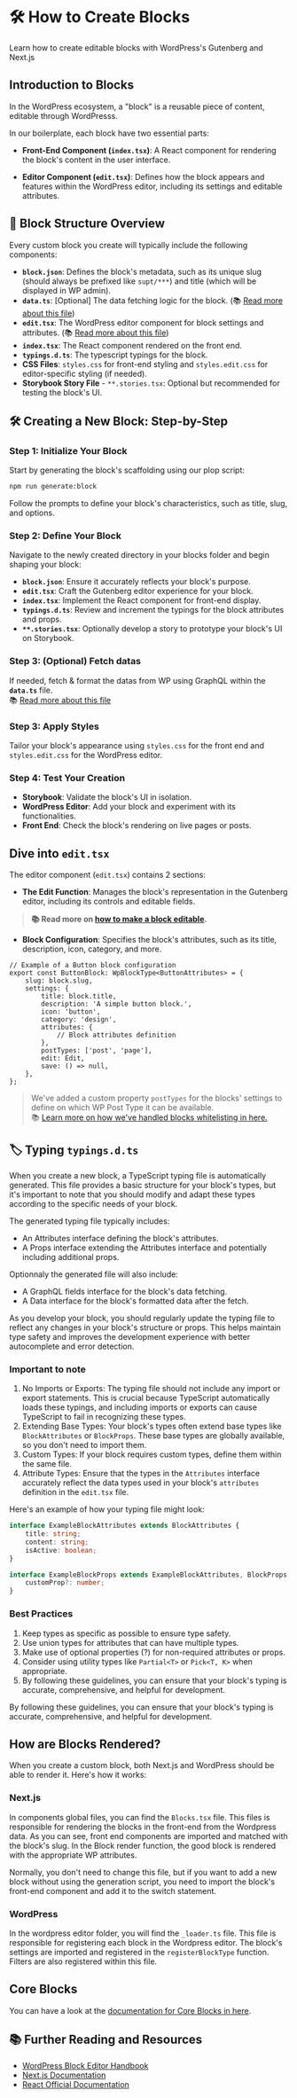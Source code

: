 # 🛠 How to Create Blocks

Learn how to create editable blocks with WordPress's Gutenberg and Next.js

## Introduction to Blocks

In the WordPress ecosystem, a "block" is a reusable piece of content, editable through WordPresss.

In our boilerplate, each block have two essential parts:

-   **Front-End Component (`index.tsx`)**: A React component for rendering the block's content in the user interface.

-   **Editor Component (`edit.tsx`)**: Defines how the block appears and features within the WordPress editor, including its settings and editable attributes.

## 🧱 Block Structure Overview

Every custom block you create will typically include the following components:

-   **`block.json`**: Defines the block's metadata, such as its unique slug (should always be prefixed like `supt/***`) and title (which will be displayed in WP admin).
-   **`data.ts`**: [Optional] The data fetching logic for the block. (📚 [Read more about this file](fetch-data.md))
-   **`edit.tsx`**: The WordPress editor component for block settings and attributes. (📚 [Read more about this file](#dive-into-edittsx))
-   **`index.tsx`**: The React component rendered on the front end.
-   **`typings.d.ts`**: The typescript typings for the block.
-   **CSS Files**: `styles.css` for front-end styling and `styles.edit.css` for editor-specific styling (if needed).
-   **Storybook Story File** - `**.stories.tsx`: Optional but recommended for testing the block's UI.

## 🛠️ Creating a New Block: Step-by-Step

### Step 1: Initialize Your Block

Start by generating the block's scaffolding using our plop script:

```bash
npm run generate:block
```

Follow the prompts to define your block's characteristics, such as title, slug, and options.

### Step 2: Define Your Block

Navigate to the newly created directory in your blocks folder and begin shaping your block:

-   **`block.json`**: Ensure it accurately reflects your block's purpose.
-   **`edit.tsx`**: Craft the Gutenberg editor experience for your block.
-   **`index.tsx`**: Implement the React component for front-end display.
-   **`typings.d.ts`**: Review and increment the typings for the block attributes and props.
-   <strong>`**.stories.tsx`</strong>: Optionally develop a story to prototype your block's UI on Storybook.

### Step 3: (Optional) Fetch datas

If needed, fetch & format the datas from WP using GraphQL within the **`data.ts`** file.<br />
📚 [Read more about this file](./fetch-data.md)

### Step 3: Apply Styles

Tailor your block's appearance using `styles.css` for the front end and `styles.edit.css` for the WordPress editor.

### Step 4: Test Your Creation

-   **Storybook**: Validate the block's UI in isolation.
-   **WordPress Editor**: Add your block and experiment with its functionalities.
-   **Front End**: Check the block's rendering on live pages or posts.

## Dive into `edit.tsx`

The editor component (`edit.tsx`) contains 2 sections:

-   **The Edit Function**: Manages the block's representation in the Gutenberg editor, including its controls and editable fields.

> **📚 Read more on [how to make a block editable](./make-block-editable.md).**

-   **Block Configuration**: Specifies the block's attributes, such as its title, description, icon, category, and more.

```tsx
// Example of a Button block configuration
export const ButtonBlock: WpBlockType<ButtonAttributes> = {
	slug: block.slug,
	settings: {
		title: block.title,
		description: 'A simple button block.',
		icon: 'button',
		category: 'design',
		attributes: {
			// Block attributes definition
		},
		postTypes: ['post', 'page'],
		edit: Edit,
		save: () => null,
	},
};
```

> We've added a custom property `postTypes` for the blocks' settings to define on which WP Post Type it can be available.<br /> 📚 [Learn more on how we've handled blocks whitelisting in here.](../features/blocks-whitelisting.md)

## 🏷️ Typing `typings.d.ts`

When you create a new block, a TypeScript typing file  is automatically generated. This file provides a basic structure for your block's types, but it's important to note that you should modify and adapt these types according to the specific needs of your block.

The generated typing file typically includes:
- An Attributes interface defining the block's attributes.
- A Props interface extending the Attributes interface and potentially including additional props.  

Optionnaly the generated file will also include:
- A GraphQL fields interface for the block's data fetching.
- A Data interface for the block's formatted data after the fetch.

As you develop your block, you should regularly update the typing file to reflect any changes in your block's structure or props. This helps maintain type safety and improves the development experience with better autocomplete and error detection.

### Important to note

1. No Imports or Exports: The typing file should not include any import or export statements. This is crucial because TypeScript automatically loads these typings, and including imports or exports can cause TypeScript to fail in recognizing these types. 
2. Extending Base Types: Your block's types often extend base types like `BlockAttributes` or `BlockProps`. These base types are globally available, so you don't need to import them.
3. Custom Types: If your block requires custom types, define them within the same file.
4. Attribute Types: Ensure that the types in the `Attributes` interface accurately reflect the data types used in your block's `attributes` definition in the `edit.tsx` file.

Here's an example of how your typing file might look:

```ts
interface ExampleBlockAttributes extends BlockAttributes {
    title: string;
    content: string;
    isActive: boolean;
}

interface ExampleBlockProps extends ExampleBlockAttributes, BlockProps {
    customProp?: number;
}
```

### Best Practices
1. Keep types as specific as possible to ensure type safety.
2. Use union types for attributes that can have multiple types.
3. Make use of optional properties (?) for non-required attributes or props.
4. Consider using utility types like `Partial<T>` or `Pick<T, K>` when appropriate.
5. By following these guidelines, you can ensure that your block's typing is accurate, comprehensive, and helpful for development.

By following these guidelines, you can ensure that your block's typing is accurate, comprehensive, and helpful for development.


## How are Blocks Rendered?

When you create a custom block, both Next.js and WordPress should be able to render it. Here's how it works:

### Next.js

In components global files, you can find the `Blocks.tsx` file. This files is responsible for rendering the blocks in the front-end from the Wordpress data. As you can see, front end components are imported and matched with the block's slug. In the Block render function, the good block is rendered with the appropriate WP attributes.

Normally, you don't need to change this file, but if you want to add a new block without using the generation script, you need to import the block's front-end component and add it to the switch statement.

### WordPress

In the wordpress editor folder, you will find the `_loader.ts` file. This file is responsible for registering each block in the Wordpress editor. The block's settings are imported and registered in the `registerBlockType` function. Filters are also registered within this file.

## Core Blocks

You can have a look at the [documentation for Core Blocks in here](./core-blocks.md).

## 📚 Further Reading and Resources

-   [WordPress Block Editor Handbook](https://developer.wordpress.org/block-editor/)
-   [Next.js Documentation](https://nextjs.org/docs)
-   [React Official Documentation](https://reactjs.org/docs/getting-started.html)
